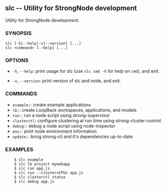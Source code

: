 ## slc -- Utility for StrongNode development

Utility for StrongNode development.

### SYNOPSIS

    slc [-h|--help|-v|--version] [...]
    slc <command> [--help] [...]

### OPTIONS

* `-h`, `--help`:
  print usage for slc (use `slc cmd -h` for help on `cmd`), and exit.

* `-v`, `--version`:
  print version of slc and node, and exit.

### COMMANDS

* `example:`:
  create example applications
* `lb:`:
  create LoopBack workspaces, applications, and models
* `run:`:
  run a node script using strong-supervisor
* `clusterctl`:
  configure clustering at run time using strong-cluster-control
* `debug:`:
  debug a node script using node-inspector
* `env:`:
  print node environment information
* `update:`:
  bring strong-cli and it's dependencies up-to-date

### EXAMPLES

        $ slc example
        $ slc lb project mywebapp
        $ slc run app.js
        $ slc run --cluster=CPUs app.js
        $ slc clusterctl status
        $ slc debug app.js
